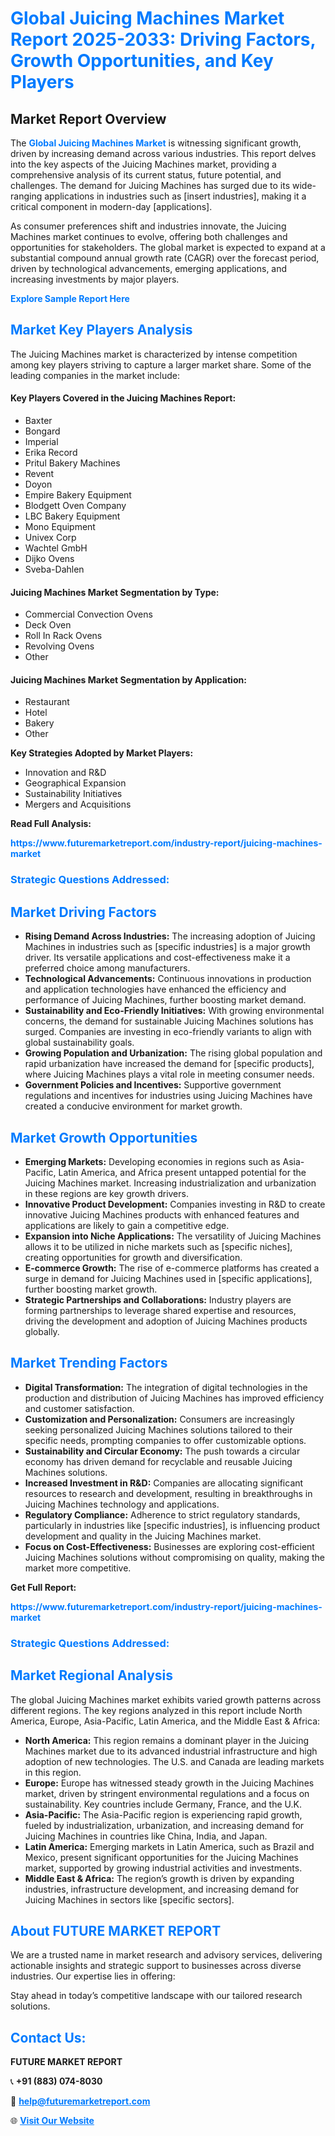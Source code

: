 <h1 style="color: #007BFF;">Global Juicing Machines Market Report 2025-2033: Driving Factors, Growth Opportunities, and Key Players</h1>

<section id="overview">
<h2>Market Report Overview</h2>
<p>The <a href="https://www.futuremarketreport.com/industry-report/juicing-machines-market" style="color: #007BFF; text-decoration: none;"><strong>Global Juicing Machines Market</strong></a> is witnessing significant growth, driven by increasing demand across various industries. This report delves into the key aspects of the Juicing Machines market, providing a comprehensive analysis of its current status, future potential, and challenges. The demand for Juicing Machines has surged due to its wide-ranging applications in industries such as [insert industries], making it a critical component in modern-day [applications].</p>
<p>As consumer preferences shift and industries innovate, the Juicing Machines market continues to evolve, offering both challenges and opportunities for stakeholders. The global market is expected to expand at a substantial compound annual growth rate (CAGR) over the forecast period, driven by technological advancements, emerging applications, and increasing investments by major players.</p>
</section>

<section id="overview">
<p><a href="https://www.futuremarketreport.com/request-sample/reportId=32640" style="color: #007BFF; text-decoration: none;"><strong>Explore Sample Report Here</strong></a></p>
</section>

<section id="key-players">
<h2 style="color: #007BFF;">Market Key Players Analysis</h2>
<p>The Juicing Machines market is characterized by intense competition among key players striving to capture a larger market share. Some of the leading companies in the market include:</p>
<h4>Key Players Covered in the Juicing Machines Report:</h4>
<ul><li>Baxter</li><li>Bongard</li><li>Imperial</li><li>Erika Record</li><li>Pritul Bakery Machines</li><li>Revent</li><li>Doyon</li><li>Empire Bakery Equipment</li><li>Blodgett Oven Company</li><li>LBC Bakery Equipment</li><li>Mono Equipment</li><li>Univex Corp</li><li>Wachtel GmbH</li><li>Dijko Ovens</li><li>Sveba-Dahlen</li></ul>
<h4>Juicing Machines Market Segmentation by Type:</h4>
<ul><li>Commercial Convection Ovens</li><li>Deck Oven</li><li>Roll In Rack Ovens</li><li>Revolving Ovens</li><li>Other</li></ul>

<h4>Juicing Machines Market Segmentation by Application:</h4>
<ul><li>Restaurant</li><li>Hotel</li><li>Bakery</li><li>Other</li></ul>
<p><strong>Key Strategies Adopted by Market Players:</strong></p>
<ul>
<li>Innovation and R&D</li>
<li>Geographical Expansion</li>
<li>Sustainability Initiatives</li>
<li>Mergers and Acquisitions</li>
</ul>
</section>

<section>
<p><strong>Read Full Analysis: </strong></p><a href="https://www.futuremarketreport.com/industry-report/juicing-machines-market" style="color: #007BFF; text-decoration: none;"><strong>https://www.futuremarketreport.com/industry-report/juicing-machines-market</strong></a>
<h3 style="color: #007BFF;">Strategic Questions Addressed:</h3>
</section>

<section id="driving-factors">
<h2 style="color: #007BFF;">Market Driving Factors</h2>
<ul>
<li><strong>Rising Demand Across Industries:</strong> The increasing adoption of Juicing Machines in industries such as [specific industries] is a major growth driver. Its versatile applications and cost-effectiveness make it a preferred choice among manufacturers.</li>
<li><strong>Technological Advancements:</strong> Continuous innovations in production and application technologies have enhanced the efficiency and performance of Juicing Machines, further boosting market demand.</li>
<li><strong>Sustainability and Eco-Friendly Initiatives:</strong> With growing environmental concerns, the demand for sustainable Juicing Machines solutions has surged. Companies are investing in eco-friendly variants to align with global sustainability goals.</li>
<li><strong>Growing Population and Urbanization:</strong> The rising global population and rapid urbanization have increased the demand for [specific products], where Juicing Machines plays a vital role in meeting consumer needs.</li>
<li><strong>Government Policies and Incentives:</strong> Supportive government regulations and incentives for industries using Juicing Machines have created a conducive environment for market growth.</li>
</ul>
</section>

<section id="growth-opportunities">
<h2 style="color: #007BFF;">Market Growth Opportunities</h2>
<ul>
<li><strong>Emerging Markets:</strong> Developing economies in regions such as Asia-Pacific, Latin America, and Africa present untapped potential for the Juicing Machines market. Increasing industrialization and urbanization in these regions are key growth drivers.</li>
<li><strong>Innovative Product Development:</strong> Companies investing in R&D to create innovative Juicing Machines products with enhanced features and applications are likely to gain a competitive edge.</li>
<li><strong>Expansion into Niche Applications:</strong> The versatility of Juicing Machines allows it to be utilized in niche markets such as [specific niches], creating opportunities for growth and diversification.</li>
<li><strong>E-commerce Growth:</strong> The rise of e-commerce platforms has created a surge in demand for Juicing Machines used in [specific applications], further boosting market growth.</li>
<li><strong>Strategic Partnerships and Collaborations:</strong> Industry players are forming partnerships to leverage shared expertise and resources, driving the development and adoption of Juicing Machines products globally.</li>
</ul>
</section>

<section id="trending-factors">
<h2 style="color: #007BFF;">Market Trending Factors</h2>
<ul>
<li><strong>Digital Transformation:</strong> The integration of digital technologies in the production and distribution of Juicing Machines has improved efficiency and customer satisfaction.</li>
<li><strong>Customization and Personalization:</strong> Consumers are increasingly seeking personalized Juicing Machines solutions tailored to their specific needs, prompting companies to offer customizable options.</li>
<li><strong>Sustainability and Circular Economy:</strong> The push towards a circular economy has driven demand for recyclable and reusable Juicing Machines solutions.</li>
<li><strong>Increased Investment in R&D:</strong> Companies are allocating significant resources to research and development, resulting in breakthroughs in Juicing Machines technology and applications.</li>
<li><strong>Regulatory Compliance:</strong> Adherence to strict regulatory standards, particularly in industries like [specific industries], is influencing product development and quality in the Juicing Machines market.</li>
<li><strong>Focus on Cost-Effectiveness:</strong> Businesses are exploring cost-efficient Juicing Machines solutions without compromising on quality, making the market more competitive.</li>
</ul>
</section>

<section>
<p><strong>Get Full Report: </strong></p><a href="https://www.futuremarketreport.com/industry-report/juicing-machines-market" style="color: #007BFF; text-decoration: none;"><strong>https://www.futuremarketreport.com/industry-report/juicing-machines-market</strong></a>
<h3 style="color: #007BFF;">Strategic Questions Addressed:</h3>
</section>


<section id="regional-analysis">
<h2 style="color: #007BFF;">Market Regional Analysis</h2>
<p>The global Juicing Machines market exhibits varied growth patterns across different regions. The key regions analyzed in this report include North America, Europe, Asia-Pacific, Latin America, and the Middle East & Africa:</p>
<ul>
<li><strong>North America:</strong> This region remains a dominant player in the Juicing Machines market due to its advanced industrial infrastructure and high adoption of new technologies. The U.S. and Canada are leading markets in this region.</li>
<li><strong>Europe:</strong> Europe has witnessed steady growth in the Juicing Machines market, driven by stringent environmental regulations and a focus on sustainability. Key countries include Germany, France, and the U.K.</li>
<li><strong>Asia-Pacific:</strong> The Asia-Pacific region is experiencing rapid growth, fueled by industrialization, urbanization, and increasing demand for Juicing Machines in countries like China, India, and Japan.</li>
<li><strong>Latin America:</strong> Emerging markets in Latin America, such as Brazil and Mexico, present significant opportunities for the Juicing Machines market, supported by growing industrial activities and investments.</li>
<li><strong>Middle East & Africa:</strong> The region’s growth is driven by expanding industries, infrastructure development, and increasing demand for Juicing Machines in sectors like [specific sectors].</li>
</ul>
</section>

<footer>
<h2 style="color: #007BFF;">About FUTURE MARKET REPORT</h2>
<p>We are a trusted name in market research and advisory services, delivering actionable insights and strategic support to businesses across diverse industries. Our expertise lies in offering:</p>

<p>Stay ahead in today’s competitive landscape with our tailored research solutions.</p>

<h2 style="color: #007BFF;">Contact Us:</h2>
<p><strong>FUTURE MARKET REPORT</strong></p>
<p>📞 <strong>+91 (883) 074-8030</strong></p>
<p>📧 <strong><a href="mailto:help@futuremarketreport.com" style="color: #007BFF;">help@futuremarketreport.com</a></strong></p>
<p>🌐 <strong><a href="https://www.futuremarketreport.com/" style="color: #007BFF;">Visit Our Website</a></strong></p>
</footer>